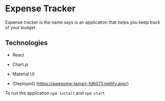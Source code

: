 # Expense Tracker

Expense tracker is the name says is an application that helps you keep track of your budget. 

## Technologies

* React
* Chart.js
* Material UI 

*  [Deployed] (https://awesome-lamarr-fd6073.netlify.app/)

To run the application `npm install` and `npm start`
